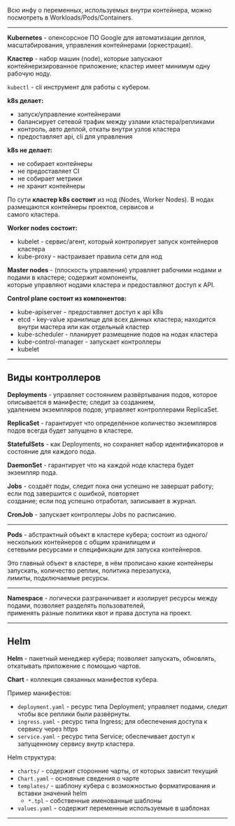 Всю инфу о переменных, используемых внутри контейнера, можно посмотреть в Workloads/Pods/Containers.
___

**Kubernetes** - опенсорсное ПО Google для автоматизации деплоя, масштабирования, управления контейнерами (оркестрация).

**Кластер** - набор машин (node), которые запускают контейнеризированное приложение; кластер имеет минимум одну  
рабочую ноду.

`kubectl` - cli инструмент для работы с кубером.

**k8s делает:**
- запуск/управление контейнерами
- балансирует сетевой трафик между узлами кластера/репликами
- контроль, авто деплой, откаты внутри узлов кластера
- предоставляет api, cli для управления

**k8s не делает:**
- не собирает контейнеры
- не предоставляет CI
- не собирает метрики
- не хранит контейнеры

По сути **кластер k8s состоит** из нод (Nodes, Worker Nodes). В нодах размещаются контейнеры проектов, сервисов и  
самого кластера.

**Worker nodes состоит:**
- kubelet - сервис/агент, который контролирует запуск контейнеров кластера
- kube-proxy - настраивает правила сети для нод

**Master nodes** - (плоскость управления) управляет рабочими нодами и подами в кластере; содержит компоненты,  
которые управляют нодами кластера и предоставляют доступ к API.

**Control plane состоит из компонентов:**
- kube-apiserver - предоставляет доступ к api k8s
- etcd - key-value хранилище для всех данных кластера; находится внутри мастера или как отдельный кластер
- kube-scheduler - планирует размещение подов на нодах кластера
- kube-control-manager - запускает контроллеры
- kubelet
___

## Виды контроллеров

**Deployments** - управляет состоянием развёртывания подов, которое описывается в манифесте; следит за созданием,  
удалением экземпляров подов; управляет контроллерами ReplicaSet.

**ReplicaSet** - гарантирует что определённое количество экземпляров подов всегда будет запущено в кластере.

**StatefulSets** - как Deployments, но сохраняет набор идентификаторов и состояние для каждого пода.

**DaemonSet** - гарантирует что на каждой ноде кластера будет экземпляр пода.

**Jobs** - создаёт поды, следит пока они успешно не завершат работу; если под завершится с ошибкой, повторяет  
создание; если под успешно отработал, записывает в журнал.

**CronJob** - запускает контроллеры Jobs по расписанию.
___

**Pods** - абстрактный объект в кластере кубера; состоит из одного/нескольких контейнеров с общим хранилищем и  
сетевыми ресурсами и спецификации для запуска контейнеров.

Это главный объект в кластере, в нём прописано какие контейнеры запускать, количество реплик, политика перезапуска,  
лимиты, подключаемые ресурсы.
___

**Namespace** - логически разграничивает и изолирует ресурсы между подами, позволяет разделять пользователей,  
применять разные политики квот и права доступа на проект.
___

## Helm

**Helm** - пакетный менеджер кубера; позволяет запускать, обновлять, откатывать приложение с помощью чартов.

**Chart** - коллекция связанных манифестов кубера.

Пример манифестов:

- `deployment.yaml` - ресурс типа Deployment; управляет подами, следит чтобы все реплики были развёрнуты.
- `ingress.yaml` - ресурс типа Ingress; для обеспечения доступа к сервису через https
- `service.yaml` - ресурс типа Service; обеспечивает доступ к запущенному сервису внутр кластера.

Helm структура:

- `charts/` - содержит сторонние чарты, от которых зависит текущий
- `Chart.yaml` - основные сведения о чарте
- `templates/` - шаблону кубера с возможностью форматирования и вставки значений helm
  - `*.tpl` - собственные именованные шаблоны
- `values.yaml` - содержит переменные используемые в шаблонах
___


